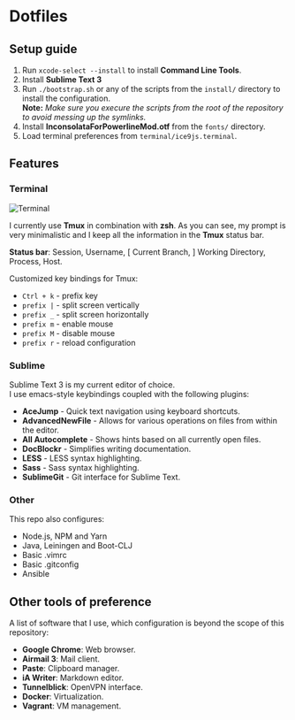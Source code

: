 # Dotfiles

## Setup guide

1. Run `xcode-select --install` to install **Command Line Tools**.
2. Install **Sublime Text 3**
3. Run `./bootstrap.sh` or any of the scripts from the `install/` directory to install the configuration.  
**Note:** *Make sure you execure the scripts from the root of the repository to avoid messing up the symlinks.*
4. Install **InconsolataForPowerlineMod.otf** from the `fonts/` directory.
5. Load terminal preferences from `terminal/ice9js.terminal`.

## Features

### Terminal

![Terminal](https://cloud.githubusercontent.com/assets/8056203/25073396/2702c916-22e6-11e7-9842-646315f4cc2d.png)

I currently use **Tmux** in combination with **zsh**. As you can see, my prompt is very minimalistic and I keep all the information in the **Tmux** status bar.

**Status bar**: Session, Username, [ Current Branch, ] Working Directory, Process, Host.

Customized key bindings for Tmux:

- `Ctrl + k` - prefix key
- `prefix |` - split screen vertically
- `prefix _` - split screen horizontally
- `prefix m` - enable mouse
- `prefix M` - disable mouse
- `prefix r` - reload configuration

### Sublime 

Sublime Text 3 is my current editor of choice.  
I use emacs-style keybindings coupled with the following plugins:

- **AceJump** - Quick text navigation using keyboard shortcuts.
- **AdvancedNewFile** - Allows for various operations on files from within the editor.
- **All Autocomplete** - Shows hints based on all currently open files.
- **DocBlockr** - Simplifies writing documentation.
- **LESS** - LESS syntax highlighting.
- **Sass** - Sass syntax highlighting.
- **SublimeGit** - Git interface for Sublime Text.

### Other

This repo also configures:

- Node.js, NPM and Yarn
- Java, Leiningen and Boot-CLJ
- Basic .vimrc
- Basic .gitconfig
- Ansible

## Other tools of preference

A list of software that I use, which configuration is beyond the scope of this repository:

- **Google Chrome**: Web browser.
- **Airmail 3**: Mail client.
- **Paste**: Clipboard manager.
- **iA Writer**: Markdown editor.
- **Tunnelblick**: OpenVPN interface.
- **Docker**: Virtualization.
- **Vagrant**: VM management.
